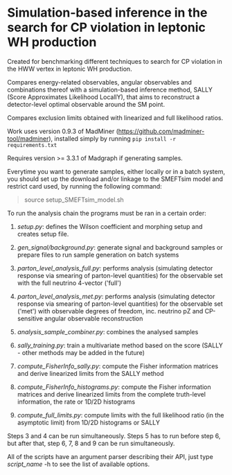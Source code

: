 # Simulation-based inference in the search for CP violation in leptonic WH production

Created for benchmarking different techniques to search for CP violation in the HWW vertex in leptonic WH production.

Compares energy-related observables, angular observables and combinations thereof with a simulation-based inference method, SALLY (Score Approximates Likelihood LocallY), that aims to reconstruct a detector-level optimal observable around the SM point.

Compares exclusion limits obtained with linearized and full likelihood ratios.

Work uses version 0.9.3 of MadMiner (https://github.com/madminer-tool/madminer), installed simply by running `pip install -r requirements.txt`

Requires version >= 3.3.1 of Madgraph if generating samples.

Everytime you want to generate samples, either locally or in a batch system, you should set up the download and/or linkage to the SMEFTsim model and restrict card used, by running the following command:
> source setup_SMEFTsim_model.sh

To run the analysis chain the programs must be ran in a certain order:

1. _setup.py_: defines the Wilson coefficient and morphing setup and creates setup file.

2. _gen\_signal/background.py_: generate signal and background samples or prepare files to run sample generation on batch systems

3. _parton\_level\_analysis\_full.py_: performs analysis (simulating detector response via smearing of parton-level quantities) for the observable set with the full neutrino 4-vector ('full')

4. _parton\_level\_analysis\_met.py_: performs analysis (simulating detector response via smearing of parton-level quantities) for the observable set ('met') with observable degrees of freedom, inc. neutrino pZ and CP-sensitive angular observable reconstruction

5. _analysis\_sample\_combiner.py_: combines the analysed samples

6. _sally\_training.py_: train a multivariate method based on the score (SALLY - other methods may be added in the future)

7. _compute\_FisherInfo\_sally.py_: compute the Fisher information matrices and derive linearized limits from the SALLY method 

8. _compute\_FisherInfo\_histograms.py_: compute the Fisher information matrices and derive linearized limits from the complete truth-level information, the rate or 1D/2D histograms 

9. _compute\_full\_limits.py_: compute limits with the full likelihood ratio (in the asymptotic limit) from 1D/2D histograms or SALLY

Steps 3 and 4 can be run simultaneously. Steps 5 has to run before step 6, but after that, step 6, 7, 8 and 9 can be run simultaneously.

All of the scripts have an argument parser describing their API, just type _script_name_ -h to see the list of available options.